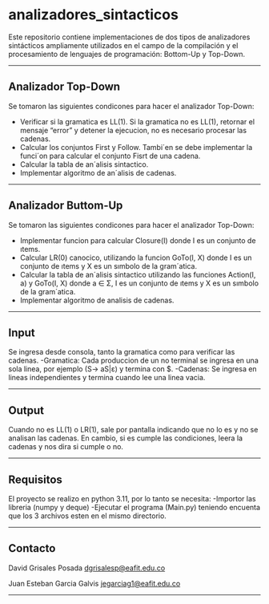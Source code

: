 # analizadores_sintacticos

Este repositorio contiene implementaciones de dos tipos de analizadores sintácticos ampliamente utilizados en el campo de la compilación y el procesamiento de lenguajes de programación: Bottom-Up y Top-Down.

----
Analizador Top-Down
--
Se tomaron las siguientes condicones para hacer el analizador Top-Down: 
  - Verificar si la gramatica es LL(1). Si la gramatica no es LL(1), retornar el mensaje “error” y detener
     la ejecucion, no es necesario procesar las cadenas.
  - Calcular los conjuntos First y Follow. Tambi´en se debe implementar la funci´on para calcular el conjunto
     Fisrt de una cadena.
  - Calcular la tabla de an´alisis sintactico.
  - Implementar algoritmo de an´alisis de cadenas.
---
Analizador Buttom-Up
--
Se tomaron las siguientes condicones para hacer el analizador Top-Down: 
  - Implementar funcion para calcular Closure(I) donde I es un conjunto de ıtems.
  - Calcular LR(0) canocico, utilizando la funcion GoTo(I, X) donde I es un conjunto de ıtems y X es
     un sımbolo de la gram´atica.
  - Calcular la tabla de an´alisis sintactico utilizando las funciones Action(I, a) y GoTo(I, X) donde
     a ∈ Σ, I es un conjunto de ıtems y X es un sımbolo de la gram´atica.
  - Implementar algoritmo de analisis de cadenas.
 
---
Input
--
Se ingresa desde consola, tanto la gramatica como para verificar las cadenas.
 -Gramatica:
      Cada produccion de un no terminal se ingresa en una sola linea, por ejemplo (S-> aS|ε) y termina con $. 
 -Cadenas:
      Se ingresa en lineas independientes y termina cuando lee una linea vacia.
      
---
Output
--
Cuando no es LL(1) o LR(1), sale por pantalla indicando que no lo es y no se analisan las cadenas. En cambio, si es
cumple las condiciones, leera la cadenas y nos dira si cumple o no. 

---
Requisitos
--
El proyecto se realizo en python 3.11, por lo tanto se necesita:
  -Importor las libreria (numpy y deque)
  -Ejecutar el programa (Main.py) teniendo encuenta que los 3 archivos esten en el mismo directorio.
  
---
Contacto
--
David Grisales Posada
dgrisalesp@eafit.edu.co

Juan Esteban Garcia Galvis
jegarciag1@eafit.edu.co

---
